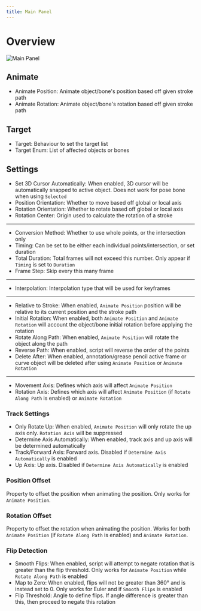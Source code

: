 ```yaml
---
title: Main Panel
---
```


# Overview
![Main Panel](../images/main_panel.png)

## Animate
- Animate Position: Animate object/bone's position based off given stroke path
- Animate Rotation: Animate object/bone's rotation based off given stroke path

## Target
- Target: Behaviour to set the target list
- Target Enum: List of affected objects or bones

## Settings
- Set 3D Cursor Automatically: When enabled, 3D cursor will be automatically snapped to active object. Does not work for pose bone when using `Selected`
- Position Orientation: Whether to move based off global or local axis
- Rotation Orientation: Whether to rotate based off global or local axis
- Rotation Center: Origin used to calculate the rotation of a stroke

---

- Conversion Method: Whether to use whole points, or the intersection only
- Timing: Can be set to be either each individual points/intersection, or set duration
- Total Duration: Total frames will not exceed this number. Only appear if `Timing` is set to `Duration`
- Frame Step: Skip every this many frame

---

- Interpolation: Interpolation type that will be used for keyframes

---

- Relative to Stroke: When enabled, `Animate Position` position will be relative to its current position and the stroke path
- Initial Rotation: When enabled, both `Animate Position` and `Animate Rotation` will account the object/bone initial rotation before applying the rotation
- Rotate Along Path: When enabled, `Animate Position` will rotate the object along the path
- Reverse Path: When enabled, script will reverse the order of the points
- Delete After: When enabled, annotation/grease pencil active frame or curve object will be deleted after using `Animate Position` or `Animate Rotation`

---

- Movement Axis: Defines which axis will affect `Animate Position`
- Rotation Axis: Defines which axis will affect `Animate Position` (if `Rotate Along Path` is enabled) or `Animate Rotation`

### Track Settings
- Only Rotate Up: When enabled, `Animate Position` will only rotate the up axis only. `Rotation Axis` will be suppressed
- Determine Axis Automatically: When enabled, track axis and up axis will be determined automatically
- Track/Forward Axis: Forward axis. Disabled if `Determine Axis Automatically` is enabled
- Up Axis: Up axis. Disabled if `Determine Axis Automatically` is enabled

### Position Offset
Property to offset the position when animating the position. Only works for `Animate Position`.

### Rotation Offset
Property to offset the rotation when animating the position. Works for both `Animate Position` (if `Rotate Along Path` is enabled) and `Animate Rotation`.

### Flip Detection
- Smooth Flips: When enabled, script will attempt to negate rotation that is greater than the flip threshold. Only works for `Animate Position` while `Rotate Along Path` is enabled
- Map to Zero: When enabled, flips will not be greater than 360° and is instead set to 0. Only works for Euler and if `Smooth Flips` is enabled
- Flip Threshold: Angle to define flips. If angle difference is greater than this, then proceed to negate this rotation
